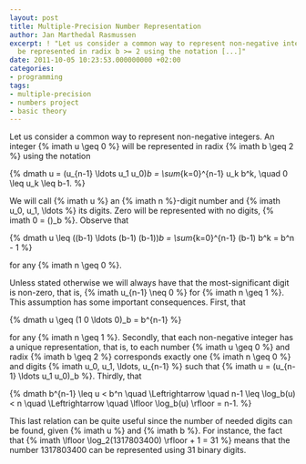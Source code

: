 ```yaml
---
layout: post
title: Multiple-Precision Number Representation
author: Jan Marthedal Rasmussen
excerpt: ! "Let us consider a common way to represent non-negative integers. An integer u >= 0 will
  be represented in radix b >= 2 using the notation [...]"
date: 2011-10-05 10:23:53.000000000 +02:00
categories:
- programming
tags:
- multiple-precision
- numbers project
- basic theory
---
```

Let us consider a common way to represent non-negative integers. An integer {% imath u \geq 0 %} will be represented in radix {% imath b \geq 2 %} using the notation

{% dmath u = (u_{n-1} \ldots u_1 u_0)_b = \sum_{k=0}^{n-1} u_k b^k, \quad 0 \leq u_k \leq b-1. %}

We will call {% imath u %} an {% imath n %}-digit number and {% imath u_0, u_1, \ldots %} its digits. Zero will be represented with no digits, {% imath 0 = ()_b %}. Observe that

{% dmath u \leq ((b-1) \ldots (b-1) (b-1))_b = \sum_{k=0}^{n-1} (b-1) b^k = b^n - 1 %}

for any {% imath n \geq 0 %}.

Unless stated otherwise we will always have that the most-significant digit is non-zero, that is, {% imath u_{n-1} \neq 0 %} for {% imath n \geq 1 %}. This assumption has some important consequences. First, that

{% dmath u \geq (1 0 \ldots 0)_b = b^{n-1} %}

for any {% imath n \geq 1 %}. Secondly, that each non-negative integer has a unique representation, that is, to each number {% imath u \geq 0 %} and radix {% imath b \geq 2 %} corresponds exactly one {% imath n \geq 0 %} and digits {% imath u_0, u_1, \ldots, u_{n-1} %} such that {% imath u = (u_{n-1} \ldots u_1 u_0)_b %}. Thirdly, that

{% dmath b^{n-1} \leq u < b^n \quad \Leftrightarrow \quad n-1 \leq \log_b(u) < n \quad \Leftrightarrow \quad \lfloor \log_b(u) \rfloor = n-1. %}

This last relation can be quite useful since the number of needed digits can be found, given {% imath u %} and {% imath b %}. For instance, the fact that {% imath \lfloor \log_2(1317803400) \rfloor + 1 = 31 %} means that the number 1317803400 can be represented using 31 binary digits.

